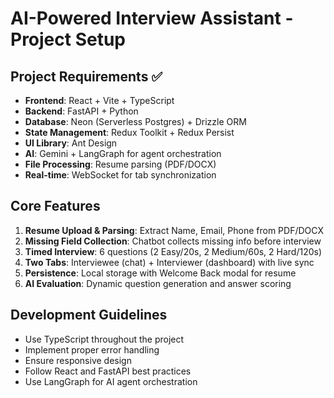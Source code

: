 # AI-Powered Interview Assistant - Project Setup

## Project Requirements ✅
- **Frontend**: React + Vite + TypeScript
- **Backend**: FastAPI + Python
- **Database**: Neon (Serverless Postgres) + Drizzle ORM
- **State Management**: Redux Toolkit + Redux Persist
- **UI Library**: Ant Design
- **AI**: Gemini + LangGraph for agent orchestration
- **File Processing**: Resume parsing (PDF/DOCX)
- **Real-time**: WebSocket for tab synchronization

## Core Features
1. **Resume Upload & Parsing**: Extract Name, Email, Phone from PDF/DOCX
2. **Missing Field Collection**: Chatbot collects missing info before interview
3. **Timed Interview**: 6 questions (2 Easy/20s, 2 Medium/60s, 2 Hard/120s)
4. **Two Tabs**: Interviewee (chat) + Interviewer (dashboard) with live sync
5. **Persistence**: Local storage with Welcome Back modal for resume
6. **AI Evaluation**: Dynamic question generation and answer scoring

## Development Guidelines
- Use TypeScript throughout the project
- Implement proper error handling
- Ensure responsive design
- Follow React and FastAPI best practices
- Use LangGraph for AI agent orchestration